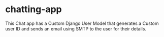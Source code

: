 # chatting-app
This Chat app has a Custom Django User Model that generates a Custom user ID and sends an email using SMTP to the user for their details.
